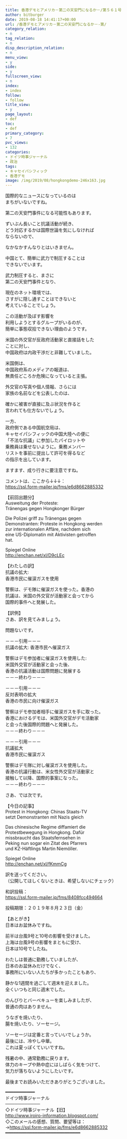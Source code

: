 ```yaml
---
title: 香港デモとアメリカ－第二の天安門になるか－/第５６１号
author: bitburger
date: 2019-08-18 14:41:17+00:00
url: /香港デモとアメリカ－第二の天安門になるか－-第/
category_relation:
- n
tag_relation:
- n
disp_description_relation:
- n
menu_view:
- y
side:
- y
fullscreen_view:
- n
index:
- index
follow:
- follow
title_view:
- y
page_layout:
- def
toc:
- def
primary_category:
- 7
pvc_views:
- 132
categories:
- ドイツ時事ジャーナル
- 政治
tags:
- キャセイパシフィック
- 香港デモ
image: /img/2019/08/hongkongdemo-246x163.jpg
---
```

国際的なニュースになっているのは  
まちがいないですね。

第二の天安門事件になる可能性もあります。

ずいぶん長いこと抗議活動が続き、  
どう対応するかは国際世論を気にしなければ  
ならないので、

なかなかすんなりとはいきません。

中国とて、簡単に武力で制圧することは  
できないでいます。

武力制圧すると、まさに  
第二の天安門事件となり、

現在のネット環境では、  
さすがに隠し通すことはできないと  
考えていることでしょう。

この活動が及ぼす影響を  
利用しようとするグループがいるのが、  
簡単に事態収拾できない理由のようです。

  
米国の外交官が反政府活動家と直接話をした  
ことに対し、  
中国政府は内政干渉だと非難していました。

米国側は、  
中国政府系のメディアの報道は、  
無責任どころか危険になっていると主張。

外交官の写真や個人情報、さらには  
家族の名前などを公表したのは、

確かに被害が直接に及ぶ状況を作ると  
言われても仕方ないでしょう。

一方、  
政府側である中国航空局は、  
キャセイパシフィックの中国大陸への便に  
「不法な抗議」に参加したパイロットや  
乗務員は乗せないように。乗務メンバー  
リストを事前に提出して許可を得るなど  
の指示を出しています。

ますます、成り行きに要注意ですね。

  
コメントは、ここから↓↓↓：  
<https://ssl.form-mailer.jp/fms/e6d8662885332>

【前回出題分】  
Ausweitung der Proteste:  
Tränengas gegen Hongkonger Bürger

Die Polizei griff zu Tränengas gegen  
Demonstranten: Proteste in Hongkong werden  
zur internationalen Affäre, nachdem sich  
eine US-Diplomatin mit Aktivisten getroffen  
hat.

Spiegel Online  
<http://enchan.net/xl/D9cLEc>

【わたしの訳】  
抗議の拡大:  
香港市民に催涙ガスを使用

警察は、デモ隊に催涙ガスを使った。香港の  
抗議は、米国の外交官が活動家と会ってから  
国際的事件へと発展した。

  
【訳例】  
さあ、訳を見てみましょう。

問題ないです。

－－－引用－－－  
抗議の拡大: 香港市民へ催涙ガス

警察はデモ参加者に催涙ガスを使用した:  
米国外交官が活動家と会った後、  
香港の抗議活動は国際問題に発展する  
－－－終わり－－－

－－－引用－－－  
反対表明の拡大  
香港の市民に向け催涙ガス

警察はデモ参加者相手に催涙ガスを手に取った。  
香港におけるデモは、米国外交官がデモ活動家  
と会った後国際的問題へと発展した。  
－－－終わり－－－

－－－引用－－－  
抗議拡大  
香港市民に催涙ガス

警察はデモ隊に対し催涙ガスを使用した。  
香港の抗議行動は、米女性外交官が活動家と  
接触して以降、国際的事案になった。  
－－－終わり－－－

  
さあ、では次です。

【今日の記事】  
Protest in Hongkong: Chinas Staats-TV  
setzt Demonstranten mit Nazis gleich

Das chinesische Regime diffamiert die  
Protestbewegung in Hongkong. Dafür  
missbraucht das Staatsfernsehen in  
Peking nun sogar ein Zitat des Pfarrers  
und KZ-Häftlings Martin Niemöller.

Spiegel Online  
<http://enchan.net/xl/fKmmCg>

訳を送ってください。  
（公開してほしくないときは、希望しないにチェック）

和訳投稿：  
 <https://ssl.form-mailer.jp/fms/8408fcc494664>

投稿期限：２０１９年８月２３日（金）

【あとがき】  
日本はお盆休みですね。

前半は台風9号と10号の影響を受けました。  
上海は台風9号の影響をまともに受け、  
日本は10号でしたね。

わたしは普通に勤務していましたが、  
日本のお盆休みだけでなく、  
事務所にいない人たちが多かったこともあり、

静かな1週間を過ごして週末を迎えました。  
全くいつもと同じ週末でした。

のんびりとバーベキューを楽しみましたが、  
普通の肉はありません。

うなぎを焼いたり、  
腸を焼いたり、ソーセージ。

ソーセージは定番と言っていいでしょうか。  
最後には、冷やし中華。  
これは夏っぽくていいですね。

残暑の中、通常勤務に戻ります。  
体力のキープや熱中症にはしばらく気をつけて、  
気力が落ちないようにしたいです。

  
最後までお読みいただきありがとうございました。

━━━━━━━━━━━  
ドイツ時事ジャーナル  
───────────  
◇ドイツ時事ジャーナル【旧】  
<http://www.iroiro-information.blogspot.com/>  
◇このメールの感想、質問、要望等は：  
-><https://ssl.form-mailer.jp/fms/e6d8662885332>  
━━━━━━━━━━━━━━━━━━━━━━━━━━━━